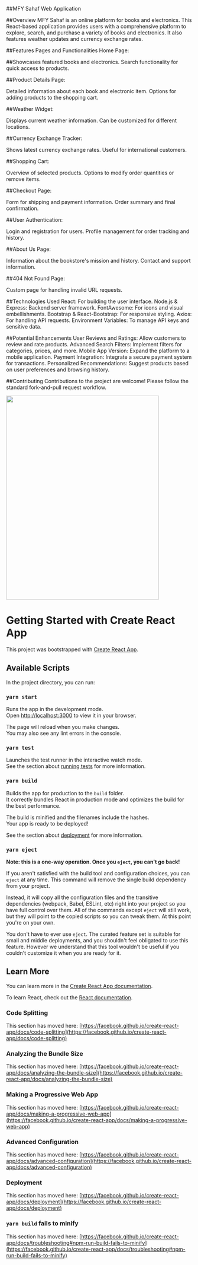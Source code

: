 ##MFY Sahaf Web Application


##Overview
MFY Sahaf is an online platform for books and electronics. This React-based application provides users with a comprehensive platform to explore, search, and purchase a variety of books and electronics. It also features weather updates and currency exchange rates.


##Features
Pages and Functionalities
Home Page:

##Showcases featured books and electronics.
Search functionality for quick access to products.


##Product Details Page:

Detailed information about each book and electronic item.
Options for adding products to the shopping cart.


##Weather Widget:

Displays current weather information.
Can be customized for different locations.


##Currency Exchange Tracker:

Shows latest currency exchange rates.
Useful for international customers.

##Shopping Cart:

Overview of selected products.
Options to modify order quantities or remove items.


##Checkout Page:

Form for shipping and payment information.
Order summary and final confirmation.


##User Authentication:

Login and registration for users.
Profile management for order tracking and history.


##About Us Page:

Information about the bookstore's mission and history.
Contact and support information.


##404 Not Found Page:

Custom page for handling invalid URL requests.


##Technologies Used
React: For building the user interface.
Node.js & Express: Backend server framework.
FontAwesome: For icons and visual embellishments.
Bootstrap & React-Bootstrap: For responsive styling.
Axios: For handling API requests.
Environment Variables: To manage API keys and sensitive data.


##Potential Enhancements
User Reviews and Ratings: Allow customers to review and rate products.
Advanced Search Filters: Implement filters for categories, prices, and more.
Mobile App Version: Expand the platform to a mobile application.
Payment Integration: Integrate a secure payment system for transactions.
Personalized Recommendations: Suggest products based on user preferences and browsing history.



##Contributing
Contributions to the project are welcome! Please follow the standard fork-and-pull request workflow.














<img src="./Animationsahaf.gif"  width="90.5%" height="550" />






























# Getting Started with Create React App

This project was bootstrapped with [Create React App](https://github.com/facebook/create-react-app).

## Available Scripts

In the project directory, you can run:

### `yarn start`

Runs the app in the development mode.\
Open [http://localhost:3000](http://localhost:3000) to view it in your browser.

The page will reload when you make changes.\
You may also see any lint errors in the console.

### `yarn test`

Launches the test runner in the interactive watch mode.\
See the section about [running tests](https://facebook.github.io/create-react-app/docs/running-tests) for more information.

### `yarn build`

Builds the app for production to the `build` folder.\
It correctly bundles React in production mode and optimizes the build for the best performance.

The build is minified and the filenames include the hashes.\
Your app is ready to be deployed!

See the section about [deployment](https://facebook.github.io/create-react-app/docs/deployment) for more information.

### `yarn eject`

**Note: this is a one-way operation. Once you `eject`, you can't go back!**

If you aren't satisfied with the build tool and configuration choices, you can `eject` at any time. This command will remove the single build dependency from your project.

Instead, it will copy all the configuration files and the transitive dependencies (webpack, Babel, ESLint, etc) right into your project so you have full control over them. All of the commands except `eject` will still work, but they will point to the copied scripts so you can tweak them. At this point you're on your own.

You don't have to ever use `eject`. The curated feature set is suitable for small and middle deployments, and you shouldn't feel obligated to use this feature. However we understand that this tool wouldn't be useful if you couldn't customize it when you are ready for it.

## Learn More

You can learn more in the [Create React App documentation](https://facebook.github.io/create-react-app/docs/getting-started).

To learn React, check out the [React documentation](https://reactjs.org/).

### Code Splitting

This section has moved here: [https://facebook.github.io/create-react-app/docs/code-splitting](https://facebook.github.io/create-react-app/docs/code-splitting)

### Analyzing the Bundle Size

This section has moved here: [https://facebook.github.io/create-react-app/docs/analyzing-the-bundle-size](https://facebook.github.io/create-react-app/docs/analyzing-the-bundle-size)

### Making a Progressive Web App

This section has moved here: [https://facebook.github.io/create-react-app/docs/making-a-progressive-web-app](https://facebook.github.io/create-react-app/docs/making-a-progressive-web-app)

### Advanced Configuration

This section has moved here: [https://facebook.github.io/create-react-app/docs/advanced-configuration](https://facebook.github.io/create-react-app/docs/advanced-configuration)

### Deployment

This section has moved here: [https://facebook.github.io/create-react-app/docs/deployment](https://facebook.github.io/create-react-app/docs/deployment)

### `yarn build` fails to minify

This section has moved here: [https://facebook.github.io/create-react-app/docs/troubleshooting#npm-run-build-fails-to-minify](https://facebook.github.io/create-react-app/docs/troubleshooting#npm-run-build-fails-to-minify)

